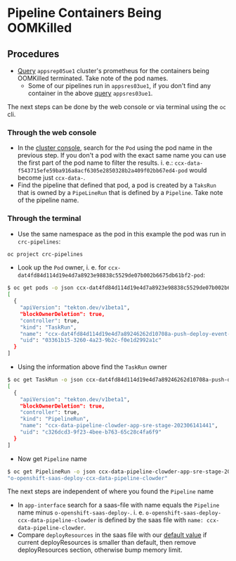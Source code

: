 # Pipeline Containers Being OOMKilled

## Procedures

- [Query](https://prometheus.appsrep05ue1.devshift.net/graph?g0.expr=kube_pod_container_status_terminated_reason%7Breason%3D%22OOMKilled%22%2C%20namespace%3D~%22.*-pipelines%22%7D%20%3E%3D%201&g0.tab=0&g0.stacked=0&g0.show_exemplars=0&g0.range_input=6h) `appsrep05ue1` cluster's prometheus for the containers being OOMKilled terminated. Take note of the pod names.
    - Some of our pipelines run in `appsres03ue1`, if you don't find any container in the above [query](https://prometheus.appsres03ue1.devshift.net/graph?g0.expr=kube_pod_container_status_terminated_reason%7Breason%3D%22OOMKilled%22%2C%20namespace%3D~%22.*-pipelines%22%7D%20%3E%3D%201&g0.tab=0&g0.stacked=0&g0.show_exemplars=0&g0.range_input=6h) `appsres03ue1`.

The next steps can be done by the web console or via terminal using the `oc` cli.

### Through the web console
- In the [cluster console](https://console-openshift-console.apps.appsrep05ue1.zqxk.p1.openshiftapps.com/search/ns/crc-pipelines?kind=core%7Ev1%7EPod), search for the `Pod` using the pod name in the previous step. If you don't a pod with the exact same name you can use the first part of the pod name to filter the results. i. e.: `ccx-data-f543715efe59ba916a8acf6305e2850328b2a409f02bb67ed4-pod` would become just `ccx-data-`.
- Find the pipeline that defined that pod, a pod is created by a `TaksRun` that is owned by a `PipeLineRun` that is defined by a `Pipeline`. Take note of the pipeline name.

### Through the terminal
- Use the same namespace as the pod in this example the pod was run in `crc-pipelines`:
```bash
oc project crc-pipelines
```
- Look up the `Pod` owner, i. e. for `ccx-dat4fd84d114d19e4d7a8923e98838c5529de07b002b6675db61bf2-pod`:
```bash
$ oc get pods -o json ccx-dat4fd84d114d19e4d7a8923e98838c5529de07b002b6675db61bf2-pod | jq .metadata.ownerReferences
[
  {
    "apiVersion": "tekton.dev/v1beta1",
    "blockOwnerDeletion": true,
    "controller": true,
    "kind": "TaskRun",
    "name": "ccx-dat4fd84d114d19e4d7a89246262d10708a-push-deploy-event-to-db",
    "uid": "03361b15-3260-4a23-9b2c-f0e1d2992a1c"
  }
]
```
- Using the information above find the `TaskRun` owner
```bash
$ oc get TaskRun -o json ccx-dat4fd84d114d19e4d7a89246262d10708a-push-deploy-event-to-db | jq .metadata.ownerReferences
[
  {
    "apiVersion": "tekton.dev/v1beta1",
    "blockOwnerDeletion": true,
    "controller": true,
    "kind": "PipelineRun",
    "name": "ccx-data-pipeline-clowder-app-sre-stage-202306141441",
    "uid": "c326dcd3-9f23-4bee-b763-65c28c4fa6f9"
  }
]
```
- Now get `Pipeline` name
```bash
$ oc get PipelineRun -o json ccx-data-pipeline-clowder-app-sre-stage-202306141441 | jq '.metadata.labels."tekton.dev/pipeline"'
"o-openshift-saas-deploy-ccx-data-pipeline-clowder"
```

The next steps are independent of where you found the `Pipeline` name

- In `app-interface` search for a saas-file with name equals the `Pipeline` name minus `o-openshift-saas-deploy-`. i. e. `o-openshift-saas-deploy-ccx-data-pipeline-clowder` is defined by the saas file with `name: ccx-data-pipeline-clowder`.
- Compare `deployResources` in the saas file with our [default value](https://gitlab.cee.redhat.com/service/app-interface/-/blob/051facc49398c4815332363c079d99cd5f575770/data/pipelines/tekton-provider-global-defaults.yaml#L56) if current deployResources is smaller than default, then remove deployResources section, otherwise bump memory limit.

